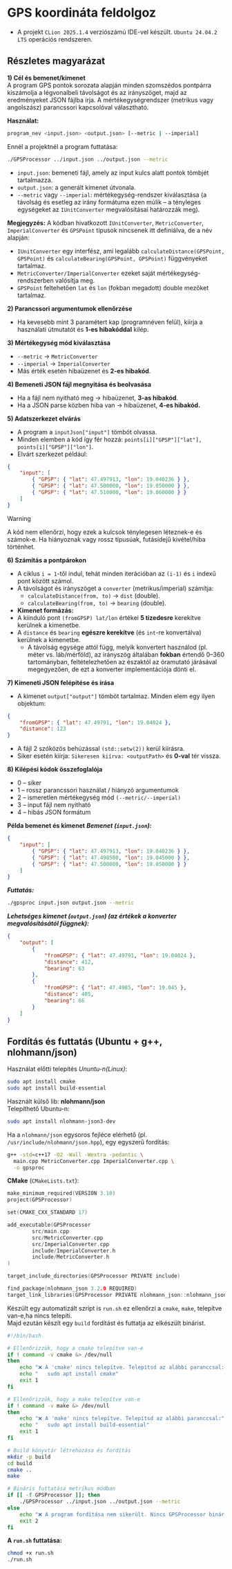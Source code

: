 # GPS koordináta feldolgoz
- A projekt `CLion 2025.1.4` verziószámú IDE-vel készült. `Ubuntu 24.04.2 LTS` operációs rendszeren.
## Részletes magyarázat
**1) Cél és bemenet/kimenet**\
   A program GPS pontok sorozata alapján minden szomszédos pontpárra kiszámolja a légvonalbeli távolságot és az irányszöget, majd az eredményeket JSON fájlba írja. A mértékegységrendszer (metrikus vagy angolszász) parancssori kapcsolóval választható.

**Használat:**
```bash
program_nev <input.json> <output.json> [--metric | --imperial]
```
Ennél a projektnél a program futtatása:
```bash
./GPSProcessor ../input.json ../output.json --metric
```
- `input.json`: bemeneti fájl, amely az input kulcs alatt pontok tömbjét tartalmazza.
- `output.json`: a generált kimenet útvonala.
- `--metric` vagy `--imperial`: mértékegység-rendszer kiválasztása (a távolság és esetleg az irány formátuma ezen múlik – a tényleges egységeket az `IUnitConverter` megvalósításai határozzák meg).

**Megjegyzés:** A kódban hivatkozott `IUnitConverter`, `MetricConverter`, `ImperialConverter` és `GPSPoint` típusok nincsenek itt definiálva, de a név alapján:

- `IUnitConverter` egy interfész, ami legalább `calculateDistance(GPSPoint, GPSPoint)` és `calculateBearing(GPSPoint, GPSPoint)` függvényeket tartalmaz.
- `MetricConverter/ImperialConverter` ezeket saját mértékegység-rendszerben valósítja meg.
- `GPSPoint` feltehetően `lat` és `lon` (fokban megadott) double mezőket tartalmaz.

**2) Parancssori argumentumok ellenőrzése**
- Ha kevesebb mint 3 paramétert kap (programnéven felül), kiírja a használati útmutatót és **1-es hibakóddal** kilép.

**3) Mértékegység mód kiválasztása**
- `--metric` → `MetricConverter` 
- `--imperial` → `ImperialConverter`
- Más érték esetén hibaüzenet és **2-es hibakód**.

**4) Bemeneti JSON fájl megnyitása és beolvasása**
- Ha a fájl nem nyitható meg → hibaüzenet, **3-as hibakód**.
- Ha a JSON parse közben hiba van → hibaüzenet, **4-es hibakód.**

**5) Adatszerkezet elvárás**
- A program a `inputJson["input"]` tömböt olvassa.
- Minden elemben a kód így fér hozzá: `points[i]["GPSP"]["lat"], points[i]["GPSP"]["lon"]`.
- Elvárt szerkezet például:
```json
{
    "input": [
        { "GPSP": { "lat": 47.497913, "lon": 19.040236 } },
        { "GPSP": { "lat": 47.500000, "lon": 19.050000 } },
        { "GPSP": { "lat": 47.510000, "lon": 19.060000 } }
    ]
}
```
> [!WARNING]
> A kód nem ellenőrzi, hogy ezek a kulcsok ténylegesen léteznek-e és számok-e. Ha hiányoznak vagy rossz típusúak, futásidejű kivétel/hiba történhet.

**6) Számítás a pontpárokon**
- A ciklus `i = 1`-től indul, tehát minden iterációban az `(i-1)` és `i` indexű pont között számol.
- A távolságot és irányszöget a `converter` (metrikus/imperial) számítja:
  - `calculateDistance(from, to)` → `dist` (double).
  - `calculateBearing(from, to)` → `bearing` (double).
- **Kimenet formázás:**
- A kiinduló pont `(fromGPSP) lat/lon` értékei **5 tizedesre** kerekítve kerülnek a kimenetbe.
- A `distance` és `bearing` **egészre kerekítve** (és `int`-re konvertálva) kerülnek a kimenetbe.
  - A távolság egysége attól függ, melyik konvertert használod (pl. méter vs. láb/mérföld), az irányszög általában **fokban** értendő 0–360 tartományban, feltételezhetően az északtól az óramutató járásával megegyezően, de ezt a konverter implementációja dönti el.

**7) Kimeneti JSON felépítése és írása**
- A kimenet `output["output"]` tömböt tartalmaz. Minden elem egy ilyen objektum:

```json
{
    "fromGPSP": { "lat": 47.49791, "lon": 19.04024 },
    "distance": 123
}
```
- A fájl 2 szóközös behúzással `(std::setw(2))` kerül kiírásra.
- Siker esetén kiírja: `Sikeresen kiírva: <outputPath>` és **0-val** tér vissza.

**8) Kilépési kódok összefoglalója**
- 0 – siker
- 1 – rossz parancssori használat / hiányzó argumentumok
- 2 – ismeretlen mértékegység mód `(--metric/--imperial)`
- 3 – input fájl nem nyitható
- 4 – hibás JSON formátum

**Példa bemenet és kimenet**
***Bemenet (`input.json`):***

```json
{
    "input": [
        { "GPSP": { "lat": 47.497913, "lon": 19.040236 } },
        { "GPSP": { "lat": 47.498500, "lon": 19.045000 } },
        { "GPSP": { "lat": 47.500000, "lon": 19.050000 } }
    ]
}
```
***Futtatás:***
```bash
./gpsproc input.json output.json --metric
```
***Lehetséges kimenet (`output.json`) (az értékek a konverter megvalósításától függnek):***
```json
{
    "output": [
        {
            "fromGPSP": { "lat": 47.49791, "lon": 19.04024 },
            "distance": 412,
            "bearing": 63
        },
        {
            "fromGPSP": { "lat": 47.4985, "lon": 19.045 },
            "distance": 405,
            "bearing": 66
        }
    ]
}
```

## Fordítás és futtatás (Ubuntu + g++, nlohmann/json)
Használat előtti telepítés _Ununtu-n(Linux)_:
```bash
sudo apt install cmake
sudo apt install build-essential
```
Használt külső lib: **nlohmann/json**\
Telepíthető Ubuntu-n:
```bash
sudo apt install nlohmann-json3-dev
```
Ha a `nlohmann/json` egysoros fejléce elérhető (pl. `/usr/include/nlohmann/json.hpp`), egy egyszerű fordítás:
```bash
g++ -std=c++17 -O2 -Wall -Wextra -pedantic \
  main.cpp MetricConverter.cpp ImperialConverter.cpp \
  -o gpsproc
```

**CMake** (`CMakeLists.txt`):
```c
make_minimum_required(VERSION 3.10)
project(GPSProcessor)

set(CMAKE_CXX_STANDARD 17)

add_executable(GPSProcessor
        src/main.cpp
        src/MetricConverter.cpp
        src/ImperialConverter.cpp
        include/ImperialConverter.h
        include/MetricConverter.h
)

target_include_directories(GPSProcessor PRIVATE include)

find_package(nlohmann_json 3.2.0 REQUIRED)
target_link_libraries(GPSProcessor PRIVATE nlohmann_json::nlohmann_json)
```
Készült egy automatizált szript is `run.sh` ez ellenőrzi a `cmake`, `make`, telepítve van-e,ha nincs telepíti.\
Majd ezután készít egy `build` fordítást és futtatja az elkészült binárist.
```bash
#!/bin/bash

# Ellenőrizzük, hogy a cmake telepítve van-e
if ! command -v cmake &> /dev/null
then
    echo "❌ A 'cmake' nincs telepítve. Telepítsd az alábbi paranccsal:"
    echo "   sudo apt install cmake"
    exit 1
fi

# Ellenőrizzük, hogy a make telepítve van-e
if ! command -v make &> /dev/null
then
    echo "❌ A 'make' nincs telepítve. Telepítsd az alábbi paranccsal:"
    echo "   sudo apt install build-essential"
    exit 1
fi

# Build könyvtár létrehozása és fordítás
mkdir -p build
cd build
cmake ..
make

# Bináris futtatása metrikus módban
if [[ -f GPSProcessor ]]; then
    ./GPSProcessor ../input.json ../output.json --metric
else
    echo "❌ A program fordítása nem sikerült. Nincs GPSProcessor bináris."
    exit 2
fi


```
**A `run.sh` futtatása:**
```bash
chmod +x run.sh
./run.sh
```





